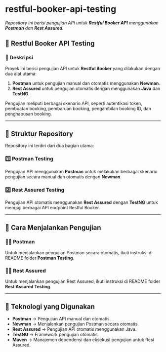# restful-booker-api-testing
_Repository ini berisi pengujian API untuk **Restful Booker API** menggunakan **Postman** dan **Rest Assured**._

## 🏨 Restful Booker API Testing

### 📌 Deskripsi  
Proyek ini berisi pengujian API untuk **Restful Booker** yang dilakukan dengan dua alat utama:
1. **Postman** untuk pengujian manual dan otomatis menggunakan **Newman**.
2. **Rest Assured** untuk pengujian otomatis dengan menggunakan **Java** dan **TestNG**.

Pengujian meliputi berbagai skenario API, seperti autentikasi token, pembuatan booking, pembaruan booking, pengambilan booking ID, dan penghapusan booking.

---

## 📂 Struktur Repository  
Repository ini terdiri dari dua bagian utama:

### 1️⃣ **Postman Testing**  
Pengujian API menggunakan **Postman** untuk melakukan berbagai skenario pengujian secara manual dan otomatis dengan **Newman**.

### 2️⃣ **Rest Assured Testing**  
Pengujian API otomatis menggunakan **Rest Assured** dengan **TestNG** untuk menguji berbagai API endpoint Restful Booker.

---

## 🚀 Cara Menjalankan Pengujian

### 🧑‍💻 **Postman**  
Untuk menjalankan pengujian Postman secara otomatis, ikuti instruksi di README folder **Postman Testing**.

### 🧑‍💻 **Rest Assured**  
Untuk menjalankan pengujian Rest Assured, ikuti instruksi di README folder **Rest Assured Testing**.

---

## 📌 Teknologi yang Digunakan
- **Postman** → Pengujian API manual dan otomatis.
- **Newman** → Menjalankan pengujian Postman secara otomatis.
- **Rest Assured** → Pengujian API otomatis menggunakan Java.
- **TestNG** → Framework pengujian otomatis.
- **Maven** → Manajemen dependensi dan eksekusi pengujian untuk Rest Assured.
